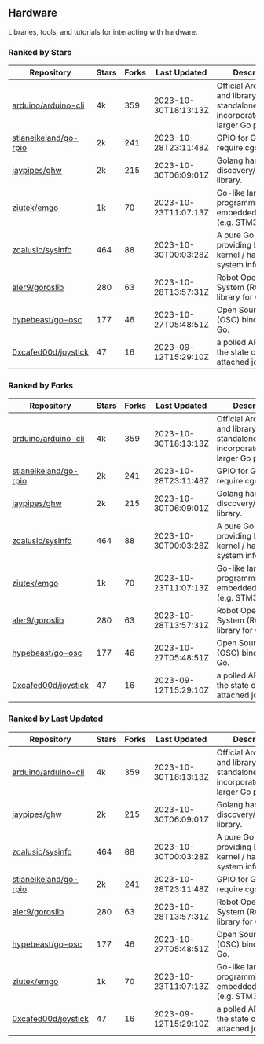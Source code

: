 ## Hardware

Libraries, tools, and tutorials for interacting with hardware.

### Ranked by Stars

| Repository | Stars | Forks | Last Updated | Description | 
|------------|-------|-------|--------------|-------------|
| [arduino/arduino-cli](https://github.com/arduino/arduino-cli) | 4k | 359 | 2023-10-30T18:13:13Z |  Official Arduino CLI and library. Can run standalone, or be incorporated into larger Go projects. |
| [stianeikeland/go-rpio](https://github.com/stianeikeland/go-rpio) | 2k | 241 | 2023-10-28T23:11:48Z |  GPIO for Go, doesn't require cgo. |
| [jaypipes/ghw](https://github.com/jaypipes/ghw) | 2k | 215 | 2023-10-30T06:09:01Z |  Golang hardware discovery/inspection library. |
| [ziutek/emgo](https://github.com/ziutek/emgo) | 1k | 70 | 2023-10-23T11:07:13Z |  Go-like language for programming embedded systems (e.g. STM32 MCU). |
| [zcalusic/sysinfo](https://github.com/zcalusic/sysinfo) | 464 | 88 | 2023-10-30T00:03:28Z |  A pure Go library providing Linux OS / kernel / hardware system information. |
| [aler9/goroslib](https://github.com/aler9/goroslib) | 280 | 63 | 2023-10-28T13:57:31Z |  Robot Operating System (ROS) library for Go. |
| [hypebeast/go-osc](https://github.com/hypebeast/go-osc) | 177 | 46 | 2023-10-27T05:48:51Z |  Open Sound Control (OSC) bindings for Go. |
| [0xcafed00d/joystick](https://github.com/0xcafed00d/joystick) | 47 | 16 | 2023-09-12T15:29:10Z |  a polled API to read the state of an attached joystick. |

### Ranked by Forks

| Repository | Stars | Forks | Last Updated | Description | 
|------------|-------|-------|--------------|-------------|
| [arduino/arduino-cli](https://github.com/arduino/arduino-cli) | 4k | 359 | 2023-10-30T18:13:13Z |  Official Arduino CLI and library. Can run standalone, or be incorporated into larger Go projects. |
| [stianeikeland/go-rpio](https://github.com/stianeikeland/go-rpio) | 2k | 241 | 2023-10-28T23:11:48Z |  GPIO for Go, doesn't require cgo. |
| [jaypipes/ghw](https://github.com/jaypipes/ghw) | 2k | 215 | 2023-10-30T06:09:01Z |  Golang hardware discovery/inspection library. |
| [zcalusic/sysinfo](https://github.com/zcalusic/sysinfo) | 464 | 88 | 2023-10-30T00:03:28Z |  A pure Go library providing Linux OS / kernel / hardware system information. |
| [ziutek/emgo](https://github.com/ziutek/emgo) | 1k | 70 | 2023-10-23T11:07:13Z |  Go-like language for programming embedded systems (e.g. STM32 MCU). |
| [aler9/goroslib](https://github.com/aler9/goroslib) | 280 | 63 | 2023-10-28T13:57:31Z |  Robot Operating System (ROS) library for Go. |
| [hypebeast/go-osc](https://github.com/hypebeast/go-osc) | 177 | 46 | 2023-10-27T05:48:51Z |  Open Sound Control (OSC) bindings for Go. |
| [0xcafed00d/joystick](https://github.com/0xcafed00d/joystick) | 47 | 16 | 2023-09-12T15:29:10Z |  a polled API to read the state of an attached joystick. |

### Ranked by Last Updated

| Repository | Stars | Forks | Last Updated | Description | 
|------------|-------|-------|--------------|-------------|
| [arduino/arduino-cli](https://github.com/arduino/arduino-cli) | 4k | 359 | 2023-10-30T18:13:13Z |  Official Arduino CLI and library. Can run standalone, or be incorporated into larger Go projects. |
| [jaypipes/ghw](https://github.com/jaypipes/ghw) | 2k | 215 | 2023-10-30T06:09:01Z |  Golang hardware discovery/inspection library. |
| [zcalusic/sysinfo](https://github.com/zcalusic/sysinfo) | 464 | 88 | 2023-10-30T00:03:28Z |  A pure Go library providing Linux OS / kernel / hardware system information. |
| [stianeikeland/go-rpio](https://github.com/stianeikeland/go-rpio) | 2k | 241 | 2023-10-28T23:11:48Z |  GPIO for Go, doesn't require cgo. |
| [aler9/goroslib](https://github.com/aler9/goroslib) | 280 | 63 | 2023-10-28T13:57:31Z |  Robot Operating System (ROS) library for Go. |
| [hypebeast/go-osc](https://github.com/hypebeast/go-osc) | 177 | 46 | 2023-10-27T05:48:51Z |  Open Sound Control (OSC) bindings for Go. |
| [ziutek/emgo](https://github.com/ziutek/emgo) | 1k | 70 | 2023-10-23T11:07:13Z |  Go-like language for programming embedded systems (e.g. STM32 MCU). |
| [0xcafed00d/joystick](https://github.com/0xcafed00d/joystick) | 47 | 16 | 2023-09-12T15:29:10Z |  a polled API to read the state of an attached joystick. |

